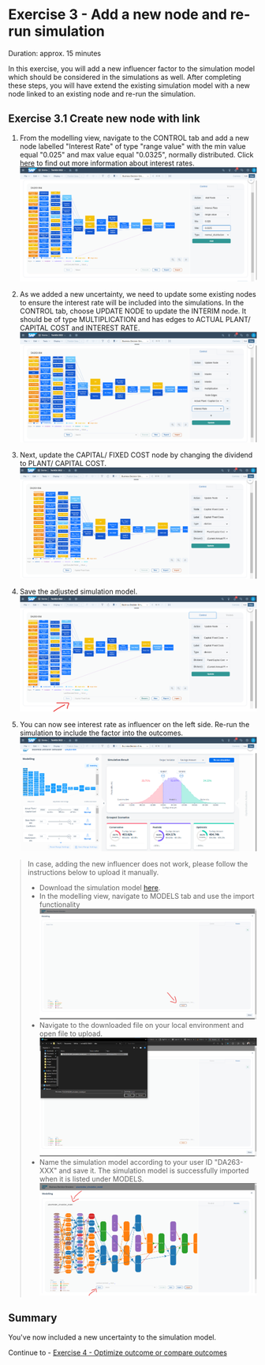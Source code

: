 # Exercise 3 - Add a new node and re-run simulation

Duration: approx. 15 minutes

In this exercise, you will add a new influencer factor to the simulation model which should be considered in the simulations as well. After completing these steps, you will have extend the existing simulation model with a new node linked to an existing node and re-run the simulation.

## Exercise 3.1 Create new node with link

1. From the modelling view, navigate to the CONTROL tab and add a new node labelled "Interest Rate" of type "range value" with the min value equal "0.025" and max value equal "0.0325", normally distributed. Click [here](https://tradingeconomics.com/united-states/interest-rate) to find out more information about interest rates.
![](/exercises/ex3/images/ex3_1_1.png)

2. As we added a new uncertainty, we need to update some existing nodes to ensure the interest rate will be included into the simulations. In the CONTROL tab, choose UPDATE NODE to update the INTERIM node. It should be of type MULTIPLICATION and has edges to ACTUAL PLANT/ CAPITAL COST and INTEREST RATE.
![](/exercises/ex3/images/ex3_1_2.png) 

3. Next, update the CAPITAL/ FIXED COST node by changing the dividend to PLANT/ CAPITAL COST.
![](/exercises/ex3/images/ex3_1_3.png) 

3. Save the adjusted simulation model.
![](/exercises/ex3/images/ex3_1_4.png) 

4. You can now see interest rate as influencer on the left side. Re-run the simulation to include the factor into the outcomes.
![](/exercises/ex3/images/ex3_1_5.png) 


> In case, adding the new influencer does not work, please follow the instructions below to upload it manually. 
> - Download the simulation model [here](/data/spend_simulation_model_interest_rate.json).
> - In the modelling view, navigate to MODELS tab and use the import functionality
![](/exercises/ex2/images/ex2_1_3.png)
> - Navigate to the downloaded file on your local environment and open file to upload.
![](/exercises/ex2/images/ex2_1_5.png)
> - Name the simulation model according to your user ID "DA263-XXX" and save it. The simulation model is successfully imported when it is listed under MODELS.
![](/exercises/ex2/images/ex2_1_4.png)


## Summary

You've now included a new uncertainty to the simulation model. 

Continue to - [Exercise 4 - Optimize outcome or compare outcomes](../ex4/README.md)